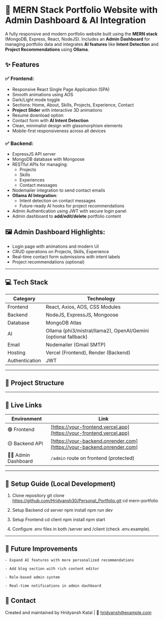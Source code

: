 # 🚀 MERN Stack Portfolio Website with Admin Dashboard & AI Integration

A fully responsive and modern portfolio website built using the **MERN stack** (MongoDB, Express, React, NodeJS). Includes an **Admin Dashboard** for managing portfolio data and integrates **AI features** like **Intent Detection** and **Project Recommendations** using **Ollama**.

## ✨ Features

### ✅ Frontend:
- Responsive React Single Page Application (SPA)
- Smooth animations using AOS
- Dark/Light mode toggle
- Sections: Home, About, Skills, Projects, Experience, Contact
- **Project Slider** with interactive 3D animations
- Resume download option
- Contact form with **AI Intent Detection**
- Clean, minimalist design with glassmorphism elements
- Mobile-first responsiveness across all devices

### ✅ Backend:
- ExpressJS API server
- MongoDB database with Mongoose
- RESTful APIs for managing:
    - Projects
    - Skills
    - Experiences
    - Contact messages
- Nodemailer integration to send contact emails
- **Ollama AI Integration**:
    - Intent detection on contact messages
    - Future-ready AI hooks for project recommendations
- Admin Authentication using JWT with secure login panel
- Admin dashboard to **add/edit/delete** portfolio content

## 🖼️ Admin Dashboard Highlights:
- Login page with animations and modern UI
- CRUD operations on Projects, Skills, Experience
- Real-time contact form submissions with intent labels
- Project recommendations (optional)

---

## 💻 Tech Stack

| Category | Technology |
|-----------|------------|
| Frontend | React, Axios, AOS, CSS Modules |
| Backend | NodeJS, ExpressJS, Mongoose |
| Database | MongoDB Atlas |
| AI | Ollama (phi3/mistral/llama2), OpenAI/Gemini (optional fallback) |
| Email | Nodemailer (Gmail SMTP) |
| Hosting | Vercel (Frontend), Render (Backend) |
| Authentication | JWT |

---

## 📁 Project Structure

---

## 🚀 Live Links

| Environment | Link |
|--------------|------|
| 🟣 Frontend | [https://your-frontend.vercel.app](https://your-frontend.vercel.app) |
| 🟡 Backend API | [https://your-backend.onrender.com](https://your-backend.onrender.com) |
| 🧑‍💻 Admin Dashboard | `/admin` route on frontend (protected) |

---

## 🌟 Setup Guide (Local Development)

1. Clone repository
   git clone https://github.com/Hridyansh30/Personal_Portfolio.git
   cd mern-portfolio

2. Setup Backend
   cd server
   npm install
   npm run dev

3. Setup Frontend
   cd client
   npm install
   npm start

4. Configure .env files in both /server and /client (check .env.example).

---

## 📝 Future Improvements
    - Expand AI features with more personalized recommendations

    - Add blog section with rich content editor

    - Role-based admin system

    - Real-time notifications in admin dashboard

## 📧 Contact
Created and maintained by Hridyansh Katal | 
📩 hridyansh@example.com

